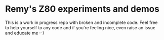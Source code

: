 # Remy's Z80 experiments and demos

This is a work in progress repo with broken and incomplete code. Feel free to help yourself to any code and if you're feeling nice, even raise an issue and educate me :-)

